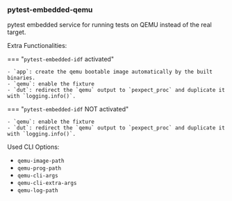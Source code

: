 ### pytest-embedded-qemu

pytest embedded service for running tests on QEMU instead of the real target.

Extra Functionalities:

=== "`pytest-embedded-idf` activated"

    - `app`: create the qemu bootable image automatically by the built binaries.
    - `qemu`: enable the fixture
    - `dut`: redirect the `qemu` output to `pexpect_proc` and duplicate it with `logging.info()`.

=== "`pytest-embedded-idf` NOT activated"

    - `qemu`: enable the fixture
    - `dut`: redirect the `qemu` output to `pexpect_proc` and duplicate it with `logging.info()`.

Used CLI Options:

- `qemu-image-path`
- `qemu-prog-path`
- `qemu-cli-args`
- `qemu-cli-extra-args`
- `qemu-log-path`
